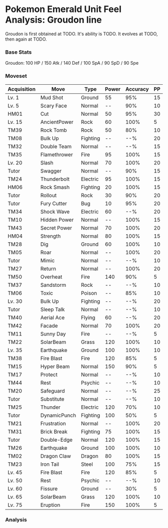 # Pokemon Emerald Unit Feel Analysis: Groudon line

Groudon is first obtained at TODO. It's ability is TODO. It evolves at TODO, then again at TODO.

### Base Stats

Groudon: 100 HP / 150 Atk / 140 Def / 100 SpA / 90 SpD / 90 Spe

### Moveset

|Acquisition|Move        |Type    |Power|Accuracy|PP |
|---        |---         |---     |---  |---     |---|
|Lv. 1      |Mud Shot    |Ground  |55   |95%     |15 |
|Lv. 5      |Scary Face  |Normal  |--   |90%     |10 |
|HM01       |Cut         |Normal  |50   |95%     |30 |
|Lv. 15     |AncientPower|Rock    |60   |100%    |5  |
|TM39       |Rock Tomb   |Rock    |50   |80%     |10 |
|TM08       |Bulk Up     |Fighting|--   |--%     |20 |
|TM32       |Double Team |Normal  |--   |--%     |15 |
|TM35       |Flamethrower|Fire    |95   |100%    |15 |
|Lv. 20     |Slash       |Normal  |70   |100%    |20 |
|Tutor      |Swagger     |Normal  |--   |90%     |15 |
|TM24       |Thunderbolt |Electric|95   |100%    |15 |
|HM06       |Rock Smash  |Fighting|20   |100%    |15 |
|Tutor      |Rollout     |Rock    |30   |90%     |20 |
|Tutor      |Fury Cutter |Bug     |10   |95%     |20 |
|TM34       |Shock Wave  |Electric|60   |--%     |20 |
|TM10       |Hidden Power|Normal  |--   |100%    |15 |
|TM43       |Secret Power|Normal  |70   |100%    |20 |
|HM04       |Strength    |Normal  |80   |100%    |15 |
|TM28       |Dig         |Ground  |60   |100%    |10 |
|TM05       |Roar        |Normal  |--   |100%    |20 |
|Tutor      |Mimic       |Normal  |--   |--%     |10 |
|TM27       |Return      |Normal  |--   |100%    |20 |
|TM50       |Overheat    |Fire    |140  |90%     |5  |
|TM37       |Sandstorm   |Rock    |--   |--%     |10 |
|TM06       |Toxic       |Poison  |--   |85%     |10 |
|Lv. 30     |Bulk Up     |Fighting|--   |--%     |20 |
|Tutor      |Sleep Talk  |Normal  |--   |--%     |10 |
|TM40       |Aerial Ace  |Flying  |60   |--%     |20 |
|TM42       |Facade      |Normal  |70   |100%    |20 |
|TM11       |Sunny Day   |Fire    |--   |--%     |5  |
|TM22       |SolarBeam   |Grass   |120  |100%    |10 |
|Lv. 35     |Earthquake  |Ground  |100  |100%    |10 |
|TM38       |Fire Blast  |Fire    |120  |85%     |5  |
|TM15       |Hyper Beam  |Normal  |150  |90%     |5  |
|TM17       |Protect     |Normal  |--   |--%     |10 |
|TM44       |Rest        |Psychic |--   |--%     |10 |
|TM20       |Safeguard   |Normal  |--   |--%     |25 |
|Tutor      |Substitute  |Normal  |--   |--%     |10 |
|TM25       |Thunder     |Electric|120  |70%     |10 |
|Tutor      |DynamicPunch|Fighting|100  |50%     |5  |
|TM21       |Frustration |Normal  |--   |100%    |20 |
|TM31       |Brick Break |Fighting|75   |100%    |15 |
|Tutor      |Double-Edge |Normal  |120  |100%    |15 |
|TM26       |Earthquake  |Ground  |100  |100%    |10 |
|TM02       |Dragon Claw |Dragon  |80   |100%    |15 |
|TM23       |Iron Tail   |Steel   |100  |75%     |15 |
|Lv. 45     |Fire Blast  |Fire    |120  |85%     |5  |
|Lv. 50     |Rest        |Psychic |--   |--%     |10 |
|Lv. 60     |Fissure     |Ground  |--   |30%     |5  |
|Lv. 65     |SolarBeam   |Grass   |120  |100%    |10 |
|Lv. 75     |Eruption    |Fire    |150  |100%    |5  |

### Analysis